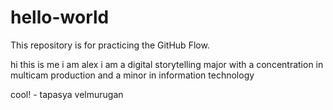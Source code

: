 # hello-world
This repository is for practicing the GitHub Flow.

hi this is me i am alex i am a digital storytelling major with a concentration in multicam production and a minor in information technology

cool! - tapasya velmurugan
